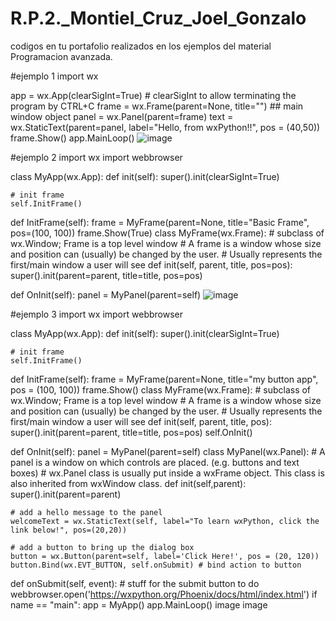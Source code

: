 # R.P.2._Montiel_Cruz_Joel_Gonzalo
 codigos en tu portafolio realizados en los ejemplos del material Programacion avanzada.

#ejemplo 1 import wx

app = wx.App(clearSigInt=True) # clearSigInt to allow terminating the program by CTRL+C frame = wx.Frame(parent=None, title="") ## main window object panel = wx.Panel(parent=frame) text = wx.StaticText(parent=panel, label="Hello, from wxPython!!", pos = (40,50)) frame.Show() app.MainLoop()
![image](https://user-images.githubusercontent.com/79875834/112516220-ab935800-8d5c-11eb-9252-2e9e1dc994f1.png)

#ejemplo 2 import wx import webbrowser

class MyApp(wx.App): def init(self): super().init(clearSigInt=True)

    # init frame
    self.InitFrame()

def InitFrame(self):
    frame = MyFrame(parent=None, title="Basic Frame", pos=(100, 100))
    frame.Show(True)
class MyFrame(wx.Frame): # subclass of wx.Window; Frame is a top level window # A frame is a window whose size and position can (usually) be changed by the user. # Usually represents the first/main window a user will see def init(self, parent, title, pos=pos): super().init(parent=parent, title=title, pos=pos)

def OnInit(self):
    panel = MyPanel(parent=self)
    ![image](https://user-images.githubusercontent.com/79875834/112516659-1d6ba180-8d5d-11eb-90d8-6b10e291a316.png)

#ejemplo 3 import wx import webbrowser

class MyApp(wx.App): def init(self): super().init(clearSigInt=True)

    # init frame
    self.InitFrame()

def InitFrame(self):
    frame = MyFrame(parent=None, title="my button app", pos = (100, 100))
    frame.Show()
class MyFrame(wx.Frame): # subclass of wx.Window; Frame is a top level window # A frame is a window whose size and position can (usually) be changed by the user. # Usually represents the first/main window a user will see def init(self, parent, title, pos): super().init(parent=parent, title=title, pos=pos) self.OnInit()

def OnInit(self):
    panel = MyPanel(parent=self)
class MyPanel(wx.Panel): # A panel is a window on which controls are placed. (e.g. buttons and text boxes) # wx.Panel class is usually put inside a wxFrame object. This class is also inherited from wxWindow class. def init(self,parent): super().init(parent=parent)

    # add a hello message to the panel
    welcomeText = wx.StaticText(self, label="To learn wxPython, click the link below!", pos=(20,20))

    # add a button to bring up the dialog box
    button = wx.Button(parent=self, label='Click Here!', pos = (20, 120))
    button.Bind(wx.EVT_BUTTON, self.onSubmit) # bind action to button


def onSubmit(self, event):
    # stuff for the submit button to do
    webbrowser.open('https://wxpython.org/Phoenix/docs/html/index.html')
if name == "main": app = MyApp() app.MainLoop() image image
